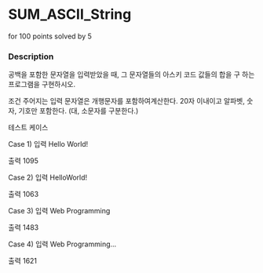 # SUM_ASCII_String
for 100 points solved by 5

### Description

공백을 포함한 문자열을 입력받았을 때, 그 문자열들의 아스키 코드 값들의 합을 구
하는 프로그램을 구현하시오.

조건
주어지는 입력 문자열은 개행문자를 포함하여계산한다. 20자 이내이고 알파벳, 숫자, 기호만 포함한다.
(대, 소문자를 구분한다.)


테스트 케이스

Case 1)
입력
Hello World!

출력
1095


Case 2)
입력
HelloWorld!

출력
1063


Case 3)
입력
Web Programming

출력
1483


Case 4)
입력
Web Programming...

출력
1621
